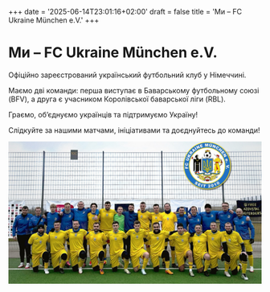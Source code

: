 +++
date = '2025-06-14T23:01:16+02:00'
draft = false
title = 'Ми – FC Ukraine München e.V.'
+++

# Ми – FC Ukraine München e.V.

Офіційно зареєстрований український футбольний клуб у Німеччині.

Маємо дві команди: перша виступає в Баварському футбольному союзі (BFV),
а друга є учасником Королівської баварської ліги (RBL).

Граємо, об’єднуємо українців та підтримуємо Україну!

Слідкуйте за нашими матчами, ініціативами та доєднуйтесь до команди!

![Спільне фото команди FC Ukraine München e.V.](img.jpg)
